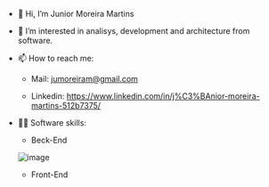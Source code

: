 - 👋 Hi, I’m Junior Moreira Martins
- 👀 I’m interested in analisys, development and architecture from software.
- 📫 How to reach me: 

     - Mail: jumoreiram@gmail.com
  
     - Linkedin: https://www.linkedin.com/in/j%C3%BAnior-moreira-martins-512b7375/
  
 - 👨‍💻 Software skills:
 
      - Beck-End
      
     ![image](https://user-images.githubusercontent.com/8320781/146645202-b782a11e-8f55-4cd4-a065-6183846c1842.png)


      - Front-End

